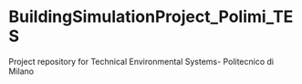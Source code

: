 # BuildingSimulationProject_Polimi_TES
Project repository for Technical Environmental Systems- Politecnico di Milano
